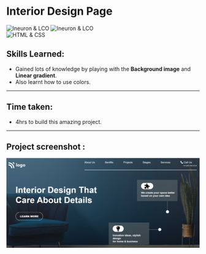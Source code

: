 # Interior Design Page
![Ineuron & LCO](https://img.shields.io/badge/Ineuron-LCO-brightgreen) 
![Ineuron & LCO](https://img.shields.io/badge/Hitesh%20Choudhary-Full--stack--JS--bootcamp-brightgreen)
<br>
![HTML & CSS](https://img.shields.io/badge/HTML-CSS-yellowgreen)

## Skills Learned:
- Gained lots of knowledge by playing with the **Background image** and **Linear gradient**.
- Also learnt how to use colors.
***
## Time taken:
- 4hrs to build this amazing project.
***
## Project screenshot :
![Project-10/Interior design page](Project-ss.PNG)